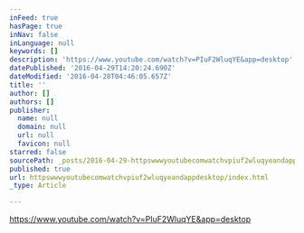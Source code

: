 ```yaml
---
inFeed: true
hasPage: true
inNav: false
inLanguage: null
keywords: []
description: 'https://www.youtube.com/watch?v=PIuF2WluqYE&app=desktop'
datePublished: '2016-04-29T14:20:24.690Z'
dateModified: '2016-04-28T04:46:05.657Z'
title: ''
author: []
authors: []
publisher:
  name: null
  domain: null
  url: null
  favicon: null
starred: false
sourcePath: _posts/2016-04-29-httpswwwyoutubecomwatchvpiuf2wluqyeandappdesktop.md
published: true
url: httpswwwyoutubecomwatchvpiuf2wluqyeandappdesktop/index.html
_type: Article

---
```

https://www.youtube.com/watch?v=PIuF2WluqYE&app=desktop